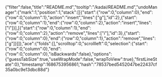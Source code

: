 {"filter":false,"title":"README.md","tooltip":"/kadai/README.md","undoManager":{"mark":1,"position":1,"stack":[[{"start":{"row":0,"column":0},"end":{"row":0,"column":1},"action":"insert","lines":["g"],"id":2},{"start":{"row":0,"column":1},"end":{"row":0,"column":2},"action":"insert","lines":["i"]}],[{"start":{"row":0,"column":1},"end":{"row":0,"column":2},"action":"remove","lines":["i"],"id":3},{"start":{"row":0,"column":0},"end":{"row":0,"column":1},"action":"remove","lines":["g"]}]]},"ace":{"folds":[],"scrolltop":0,"scrollleft":0,"selection":{"start":{"row":0,"column":0},"end":{"row":0,"column":0},"isBackwards":false},"options":{"guessTabSize":true,"useWrapMode":false,"wrapToView":true},"firstLineState":0},"timestamp":1686753956861,"hash":"78537bed5452047be22437cf35a0bc9e13dbc88d"}